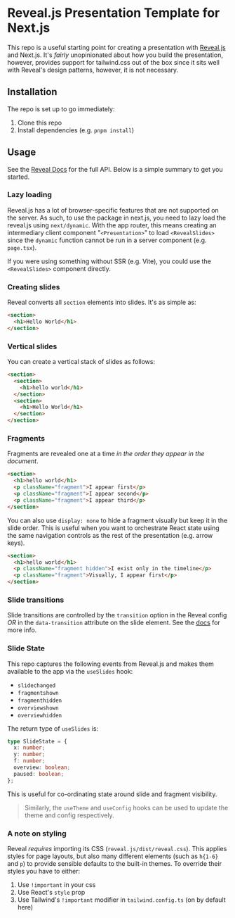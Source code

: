 # Reveal.js Presentation Template for Next.js

This repo is a useful starting point for creating a presentation with [Reveal.js](https://revealjs.com/) and Next.js. It's _fairly_ unopinionated about how you build the presentation, however, provides support for tailwind.css out of the box since it sits well with Reveal's design patterns, however, it is not necessary.

## Installation

The repo is set up to go immediately:

1. Clone this repo
2. Install dependencies (e.g. `pnpm install`)

## Usage

See the [Reveal Docs](https://revealjs.com) for the full API. Below is a simple summary to get you started.

### Lazy loading

Reveal.js has a lot of browser-specific features that are not supported on the server. As such, to use the package in next.js, you need to lazy load the reveal.js using `next/dynamic`. With the app router, this means creating an intermediary client component "`<Presentation>`" to load `<RevealSlides>` since the `dynamic` function cannot be run in a server component (e.g. `page.tsx`).

If you were using something without SSR (e.g. Vite), you could use the `<RevealSlides>` component directly.

### Creating slides

Reveal converts all `section` elements into slides. It's as simple as:

```html
<section>
  <h1>Hello World</h1>
</section>
```

### Vertical slides

You can create a vertical stack of slides as follows:

```html
<section>
  <section>
    <h1>hello world</h1>
  </section>
  <section>
    <h1>Hello World</h1>
  </section>
</section>
```

### Fragments

Fragments are revealed one at a time _in the order they appear in the document_.

```html
<section>
  <h1>hello world</h1>
  <p className="fragment">I appear first</p>
  <p className="fragment">I appear second</p>
  <p className="fragment">I appear third</p>
</section>
```

You can also use `display: none` to hide a fragment visually but keep it in the slide order. This is useful when you want to orchestrate React state using the same navigation controls as the rest of the presentation (e.g. arrow keys).

```html
<section>
  <h1>hello world</h1>
  <p className="fragment hidden">I exist only in the timeline</p>
  <p className="fragment">Visually, I appear first</p>
</section>
```

### Slide transitions

Slide transitions are controlled by the `transition` option in the Reveal config _OR_ in the `data-transition` attribute on the slide element. See the [docs](https://revealjs.com/transitions/) for more info.

### Slide State

This repo captures the following events from Reveal.js and makes them available to the app via the `useSlides` hook:

- `slidechanged`
- `fragmentshown`
- `fragmenthidden`
- `overviewshown`
- `overviewhidden`

The return type of `useSlides` is:

```ts
type SlideState = {
  x: number;
  y: number;
  f: number;
  overview: boolean;
  paused: boolean;
};
```

This is useful for co-ordinating state around slide and fragment visibility.

> Similarly, the `useTheme` and `useConfig` hooks can be used to update the theme and config respectively.

### A note on styling

Reveal _requires_ importing its CSS (`reveal.js/dist/reveal.css`). This applies styles for page layouts, but also many different elements (such as `h{1-6}` and `p`) to provide sensible defaults to the built-in themes. To override their styles you have to either:

1. Use `!important` in your css
2. Use React's `style` prop
3. Use Tailwind's `!important` modifier in `tailwind.config.ts` (on by default here)
